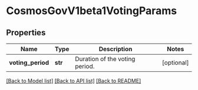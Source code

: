 # CosmosGovV1beta1VotingParams

## Properties
Name | Type | Description | Notes
------------ | ------------- | ------------- | -------------
**voting_period** | **str** | Duration of the voting period. | [optional] 

[[Back to Model list]](../README.md#documentation-for-models) [[Back to API list]](../README.md#documentation-for-api-endpoints) [[Back to README]](../README.md)

